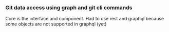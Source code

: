 ### Git data access using graph and git cli commands ###

Core is the interface and component. Had to use rest and graphql because some objects are not
supported in graphql (yet)
